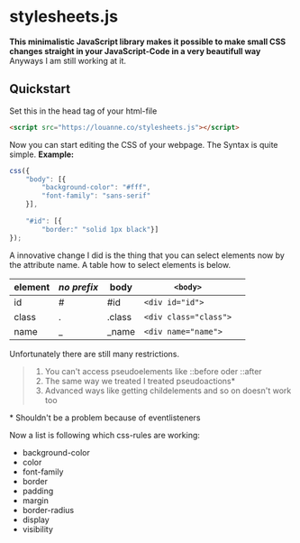 # stylesheets.js

**This minimalistic JavaScript library makes it possible to make small CSS changes straight in your JavaScript-Code in a very beautifull way**
Anyways I am still working at it.

## Quickstart
Set this in the head tag of your html-file
```html
<script src="https://louanne.co/stylesheets.js"></script>
```

Now you can start editing the CSS of your webpage. The Syntax is quite simple.
**Example:**
```js
css({
    "body": [{
        "background-color": "#fff",
        "font-family": "sans-serif" 
    }], 
    
    "#id": [{
        "border:" "solid 1px black"}]
});
```

A innovative change I did is the thing that you can select elements now by the attribute name. A table how to select elements is below.

| element | _no prefix_ | body   | `<body>`              |   |
|---------|-------------|--------|-----------------------|---|
| id      | #           | #id    | `<div id="id">`       |   |
| class   | .           | .class | `<div class="class">` |   |
| name    | _           | \_name  | `<div name="name">`   |   |

Unfortunately there are still many restrictions.

> 1. You can't access pseudoelements like ::before oder ::after
> 2. The same way we treated I treated pseudoactions\*
> 3. Advanced ways like getting childelements and so on doesn't work too

\* Shouldn't be a problem because of eventlisteners 

Now a list is following which css-rules are working:
- background\-color
- color
- font-family
- border
- padding
- margin
- border-radius
- display
- visibility
